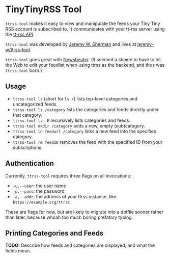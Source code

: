 # TinyTinyRSS Tool
`ttrss-tool` makes it easy to view and manipulate the feeds your Tiny Tiny RSS
account is subscribed to. It communicates with your tt-rss server using the
[tt-rss API](http://tt-rss.org/redmine/projects/tt-rss/wiki/JsonApiReference).

`ttrss-tool` was developed by [Jeremy W. Sherman](https://jeremywsherman.com)
and lives at [jeremy-w/ttrss-tool](https://github.com/jeremy-w/ttrss-tool).

`ttrss-tool` goes great with [Newsbeuter](http://newsbeuter.org/).
(It seemed a shame to have to hit the Web to edit your feedlist when using
ttrss as the backend, and thus was `ttrss-tool` born.)

## Usage
- `ttrss-tool ls` (short for `ls /`)
  lists top-level categories and uncategorized feeds.
- `ttrss-tool ls /category`
  lists the categories and feeds directly under that category.
- `ttrss-tool ls -R`
  recursively lists categories and feeds.
- `ttrss-tool mkdir /category`
  adds a new, empty (sub)category.
- `ttrss-tool ln feedurl /category`
  links a new feed into the specified category.
- `ttrss-tool rm feedID`
  removes the feed with the specified ID from your subscriptions.

## Authentication
Currently, `ttrss-tool` requires three flags on all invocations:

- `-u,--user`: the user name
- `-p,--pass`: the password
- `-a,--addr`: the address of your ttrss instance, like
  `https://example.org/ttrss`

These are flags for now, but are likely to migrate into a dotfile sooner
rather than later, because whoah too much boring prefatory typing.

## Printing Categories and Feeds
**TODO:** Describe how feeds and categories are displayed, and what the fields
mean.
